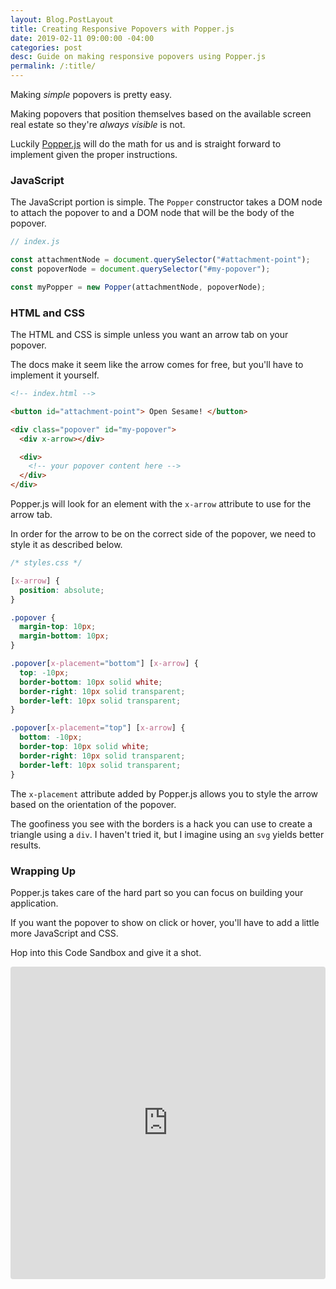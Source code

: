 ```yaml
---
layout: Blog.PostLayout
title: Creating Responsive Popovers with Popper.js
date: 2019-02-11 09:00:00 -04:00
categories: post
desc: Guide on making responsive popovers using Popper.js
permalink: /:title/
---
```


Making _simple_ popovers is pretty easy.

Making popovers that position themselves based on the available screen real estate so they're _always visible_ is not.

Luckily [Popper.js](https://popper.js.org/) will do the math for us and is straight forward to implement given the proper instructions.

### JavaScript

The JavaScript portion is simple. The `Popper` constructor takes a DOM node to attach the popover to and a DOM node that will be the body of the popover.


```javascript
// index.js

const attachmentNode = document.querySelector("#attachment-point");
const popoverNode = document.querySelector("#my-popover");

const myPopper = new Popper(attachmentNode, popoverNode);
```

### HTML and CSS

The HTML and CSS is simple unless you want an arrow tab on your popover.

The docs make it seem like the arrow comes for free, but you'll have to implement it yourself. 

```html
<!-- index.html -->

<button id="attachment-point"> Open Sesame! </button>

<div class="popover" id="my-popover">
  <div x-arrow></div>

  <div>
    <!-- your popover content here -->
  </div>
</div>
```

Popper.js will look for an element with the `x-arrow` attribute to use for the arrow tab.

In order for the arrow to be on the correct side of the popover, we need to style it as described below.

```css
/* styles.css */

[x-arrow] {
  position: absolute;
}

.popover {
  margin-top: 10px;
  margin-bottom: 10px;
}

.popover[x-placement="bottom"] [x-arrow] {
  top: -10px;
  border-bottom: 10px solid white;
  border-right: 10px solid transparent;
  border-left: 10px solid transparent;
}

.popover[x-placement="top"] [x-arrow] {
  bottom: -10px;
  border-top: 10px solid white;
  border-right: 10px solid transparent;
  border-left: 10px solid transparent;
}
```

The `x-placement` attribute added by Popper.js allows you to style the arrow based on the orientation of the popover.

The goofiness you see with the borders is a hack you can use to create a triangle using a `div`. I haven't tried it, but I imagine using an `svg` yields better results.

### Wrapping Up

Popper.js takes care of the hard part so you can focus on building your application.

If you want the popover to show on click or hover, you'll have to add a little more JavaScript and CSS.

Hop into this Code Sandbox and give it a shot.

<iframe src="https://codesandbox.io/embed/501wn1yvk?hidenavigation=1" style="width:100%; height:500px; border:0; border-radius: 4px; overflow:hidden;" sandbox="allow-modals allow-forms allow-popups allow-scripts allow-same-origin"></iframe>
